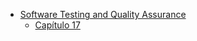 - [Software Testing and Quality Assurance](software-testing-and-quality-assurance-naik-tripathy/chapter-17.md)
  - [Capítulo 17](software-testing-and-quality-assurance-naik-tripathy/chapter-17.md)
